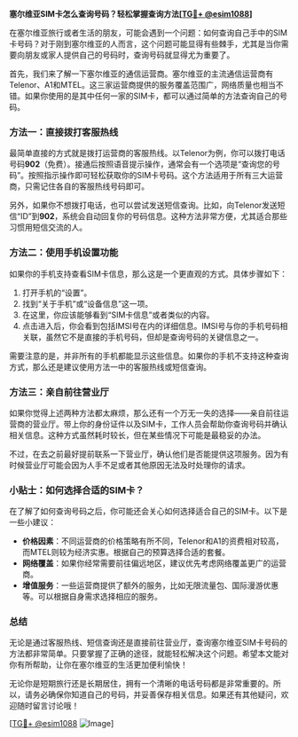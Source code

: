 **塞尔维亚SIM卡怎么查询号码？轻松掌握查询方法[[TG💪+ @esim1088](https://t.me/s/esim1088)]**

在塞尔维亚旅行或者生活的朋友，可能会遇到一个问题：如何查询自己手中的SIM卡号码？对于刚到塞尔维亚的人而言，这个问题可能显得有些棘手，尤其是当你需要向朋友或家人提供自己的号码时，查询号码就显得尤为重要了。

首先，我们来了解一下塞尔维亚的通信运营商。塞尔维亚的主流通信运营商有Telenor、A1和MTEL。这三家运营商提供的服务覆盖范围广，网络质量也相当不错。如果你使用的是其中任何一家的SIM卡，都可以通过简单的方法查询自己的号码。

### 方法一：直接拨打客服热线

最简单直接的方式就是拨打运营商的客服热线。以Telenor为例，你可以拨打电话号码**902**（免费）。接通后按照语音提示操作，通常会有一个选项是“查询您的号码”。按照指示操作即可轻松获取你的SIM卡号码。这个方法适用于所有三大运营商，只需记住各自的客服热线号码即可。

另外，如果你不想拨打电话，也可以尝试发送短信查询。比如，向Telenor发送短信“ID”到**902**，系统会自动回复你的号码信息。这种方法非常方便，尤其适合那些习惯用短信交流的人。

### 方法二：使用手机设置功能

如果你的手机支持查看SIM卡信息，那么这是一个更直观的方式。具体步骤如下：

1. 打开手机的“设置”。
2. 找到“关于手机”或“设备信息”这一项。
3. 在这里，你应该能够看到“SIM卡信息”或者类似的内容。
4. 点击进入后，你会看到包括IMSI号在内的详细信息。IMSI号与你的手机号码相关联，虽然它不是直接的手机号码，但却是查询号码的关键信息之一。

需要注意的是，并非所有的手机都能显示这些信息。如果你的手机不支持这种查询方式，那么还是建议使用方法一中的客服热线或短信查询。

### 方法三：亲自前往营业厅

如果你觉得上述两种方法都太麻烦，那么还有一个万无一失的选择——亲自前往运营商的营业厅。带上你的身份证件以及SIM卡，工作人员会帮助你查询号码并确认相关信息。这种方式虽然耗时较长，但在某些情况下可能是最稳妥的办法。

不过，在去之前最好提前联系一下营业厅，确认他们是否能提供这项服务。因为有时候营业厅可能会因为人手不足或者其他原因无法及时处理你的请求。

### 小贴士：如何选择合适的SIM卡？

在了解了如何查询号码之后，你可能还会关心如何选择适合自己的SIM卡。以下是一些小建议：

- **价格因素**：不同运营商的价格策略有所不同，Telenor和A1的资费相对较高，而MTEL则较为经济实惠。根据自己的预算选择合适的套餐。
- **网络覆盖**：如果你经常需要前往偏远地区，建议优先考虑网络覆盖更广的运营商。
- **增值服务**：一些运营商提供了额外的服务，比如无限流量包、国际漫游优惠等。可以根据自身需求选择相应的服务。

### 总结

无论是通过客服热线、短信查询还是直接前往营业厅，查询塞尔维亚SIM卡号码的方法都非常简单。只要掌握了正确的途径，就能轻松解决这个问题。希望本文能对你有所帮助，让你在塞尔维亚的生活更加便利愉快！

无论你是短期旅行还是长期居住，拥有一个清晰的电话号码都是非常重要的。所以，请务必确保你知道自己的号码，并妥善保存相关信息。如果还有其他疑问，欢迎随时留言讨论哦！

[[TG💪+ @esim1088](https://t.me/s/esim1088) ![Image](https://i.postimg.cc/4NQfJmqS/Snipaste-2025-05-13-00-14-12.png)]